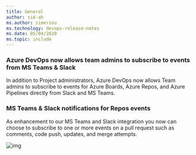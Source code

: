 ```yaml
---
title: General
author: sid-ah
ms.author: simerzou
ms.technology: devops-release-notes
ms.date: 05/04/2020
ms.topic: include
---
```


### Azure DevOps now allows team admins to subscribe to events from MS Teams & Slack

In addition to Project administrators, Azure DevOps now allows Team admins to subscribe to events for Azure Boards, Azure Repos, and Azure Pipelines directly from Slack and MS Teams.

### MS Teams & Slack notifications for Repos events

As enhancement to our MS Teams and Slack integration you now can choose to subscribe to one or more events on a pull request such as comments, code push, updates, and merge attempts.

![img](../../media/168-general-0-0.png)
